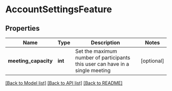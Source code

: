 # AccountSettingsFeature

## Properties
Name | Type | Description | Notes
------------ | ------------- | ------------- | -------------
**meeting_capacity** | **int** | Set the maximum number of participants this user can have in a single meeting | [optional] 

[[Back to Model list]](../README.md#documentation-for-models) [[Back to API list]](../README.md#documentation-for-api-endpoints) [[Back to README]](../README.md)


